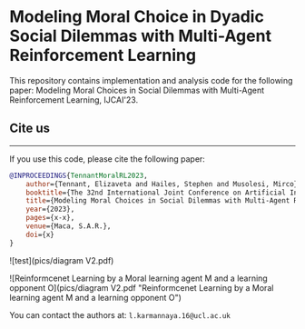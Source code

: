 # Modeling Moral Choice in Dyadic Social Dilemmas with Multi-Agent Reinforcement Learning

This repository contains implementation and analysis code for the following paper: 
Modeling Moral Choices in Social Dilemmas with Multi-Agent Reinforcement Learning, IJCAI'23. 

## Cite us
***

If you use this code, please cite the following paper:

```bibtex
@INPROCEEDINGS{TennantMoralRL2023,
    author={Tennant, Elizaveta and Hailes, Stephen and Musolesi, Mirco},
    booktitle={The 32nd International Joint Conference on Artificial Intelligence (IJCAI'23)}, 
    title={Modeling Moral Choices in Social Dilemmas with Multi-Agent Reinforcement Learning}, 
    year={2023},
    pages={x-x},
    venue={Maca, S.A.R.},
    doi={x}
}
```

![test](pics/diagram V2.pdf)

![Reinformcenet Learning by a Moral learning agent M and a learning opponent O](pics/diagram V2.pdf "Reinformcenet Learning by a Moral learning agent M and a learning opponent O")

You can contact the authors at: `l.karmannaya.16@ucl.ac.uk`
